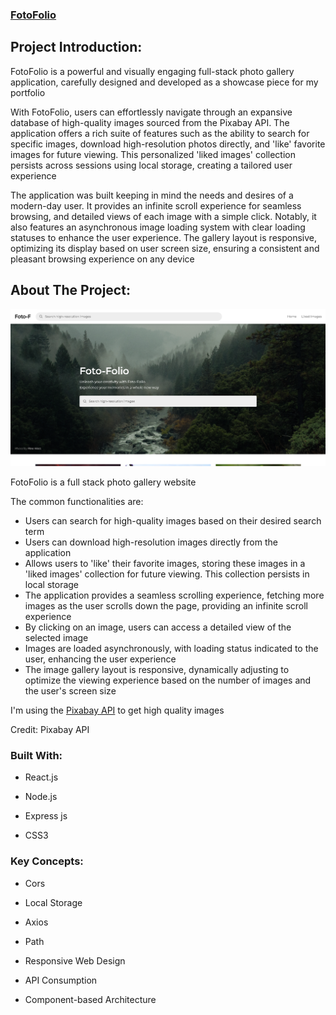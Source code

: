 ### **[FotoFolio](https://foto-folio.vercel.app/)**

## **Project Introduction:**

FotoFolio is a powerful and visually engaging full-stack photo gallery application, carefully designed and developed as a showcase piece for my portfolio

With FotoFolio, users can effortlessly navigate through an expansive database of high-quality images sourced from the Pixabay API. The application offers a rich suite of features such as the ability to search for specific images, download high-resolution photos directly, and 'like' favorite images for future viewing. This personalized 'liked images' collection persists across sessions using local storage, creating a tailored user experience

The application was built keeping in mind the needs and desires of a modern-day user. It provides an infinite scroll experience for seamless browsing, and detailed views of each image with a simple click. Notably, it also features an asynchronous image loading system with clear loading statuses to enhance the user experience. The gallery layout is responsive, optimizing its display based on user screen size, ensuring a consistent and pleasant browsing experience on any device


## **About The Project:**

![An image of the home screen of the FotoFolio application](./public/images/fotoFolioScreenShot.png)

FotoFolio is a full stack photo gallery website


The common functionalities are:

- Users can search for high-quality images based on their desired search term
- Users can download high-resolution images directly from the application
- Allows users to 'like' their favorite images, storing these images in a 'liked images' collection for future viewing. This collection persists in local storage
- The application provides a seamless scrolling experience, fetching more images as the user scrolls down the page, providing an infinite scroll experience
- By clicking on an image, users can access a detailed view of the selected image
- Images are loaded asynchronously, with loading status indicated to the user, enhancing the user experience
- The image gallery layout is responsive, dynamically adjusting to optimize the viewing experience based on the number of images and the user's screen size

I'm using the [Pixabay API](https://pixabay.com/api/docs/) to get high quality images

Credit: Pixabay API


### **Built With:**

- React.js

- Node.js

- Express js

- CSS3

### **Key Concepts:**

- Cors

- Local Storage

- Axios

- Path

- Responsive Web Design

- API Consumption

- Component-based Architecture


